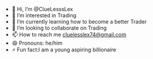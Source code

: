 - 👋 Hi, I’m @ClueLesssLex
- 👀 I’m interested in Trading
- 🌱 I’m currently learning how to become a better Trader
- 💞️ I’m looking to collaborate on Trading
- 📫 How to reach me cluelesslex74@gmail.com 
- 😄 Pronouns: he/him
- ⚡ Fun fact:I am a young aspiring billionaire 

<!---
ClueLesssLex/ClueLesssLex is a ✨ special ✨ repository because its `README.md` (this file) appears on your GitHub profile.
You can click the Preview link to take a look at your changes.
--->

